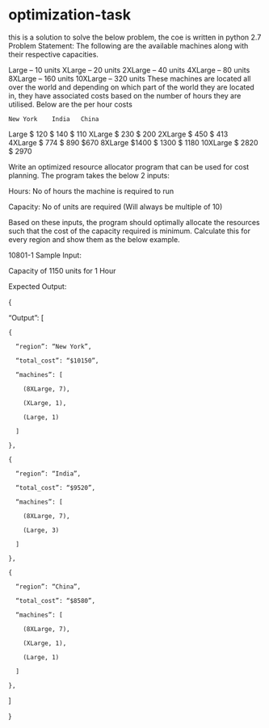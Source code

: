 # optimization-task
this is a solution to solve the below problem, the coe is written in python 2.7
Problem Statement:
The following are the available machines along with their respective capacities.

Large – 10 units
XLarge – 20 units 
2XLarge – 40 units
4XLarge – 80 units
8XLarge – 160 units
10XLarge – 320 units
These machines are located all over the world and depending on which part of the world they are located in, they have associated costs based on the number of hours they are utilised. Below are the per hour costs

 	New York	India	China
Large	$ 120	$ 140	$ 110
XLarge	$ 230	 	$ 200
2XLarge	$ 450	$ 413	 
4XLarge	$ 774	$ 890	$670
8XLarge	$1400	$ 1300	$ 1180
10XLarge	$ 2820	$ 2970	 
 
Write an optimized resource allocator program that can be used for cost planning. The program takes the below 2 inputs:

Hours: No of hours the machine is required to run

Capacity: No of units are required (Will always be multiple of 10)

Based on these inputs, the program should optimally allocate the resources such that the cost of the capacity required is minimum. Calculate this for every region and show them  as the below example.

10801-1
Sample Input: 

Capacity of 1150 units for 1 Hour

 

Expected Output:

{

  “Output”: [

    {

      “region”: “New York”,

      “total_cost”: “$10150”,

      “machines”: [

        (8XLarge, 7),

        (XLarge, 1),

        (Large, 1)

      ]

    },

    {

      “region”: “India”,

      “total_cost”: “$9520”,

      “machines”: [

        (8XLarge, 7),

        (Large, 3)

      ] 

    },

    {

      “region”: “China”,

      “total_cost”: “$8580”,

      “machines”: [

        (8XLarge, 7),

        (XLarge, 1),

        (Large, 1)

      ] 

    },

  ]

}

